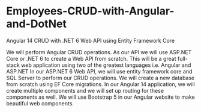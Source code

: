 # Employees-CRUD-with-Angular-and-DotNet
Angular 14 CRUD with .NET 6 Web API using Entity Framework Core


We will perform Angular CRUD operations.
As our API we will use ASP.NET Core or .NET 6 to create a Web API from scratch.
This will be a great full-stack web application using two of the greatest languages i.e. Angular and ASP.NET
In our ASP.NET 6 Web API, we will use entity framework core and SQL Server to perform our CRUD operations.
We will create a new database from scratch using EF Core migrations.
In our Angular 14 application, we will create multiple components and we will set up routing for these components as well.
We will use Bootstrap 5 in our Angular website to make beautiful web components.
